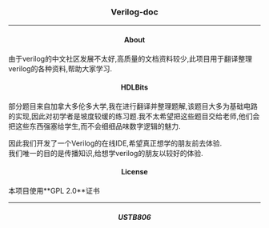 <h3 align=center>Verilog-doc</h3>

---

<h4 align=center>About</h4>
由于verilog的中文社区发展不太好,高质量的文档资料较少,此项目用于翻译整理verilog的各种资料,帮助大家学习.  


<h4 align=center>HDLBits</h4>
部分题目来自加拿大多伦多大学,我在进行翻译并整理题解,该题目大多为基础电路的实现,因此对初学者是坡度较缓的练习题.我不太希望把这些题目交给老师,他们会把这些东西强塞给学生,而不会细细品味数字逻辑的魅力.  

因此我们开发了一个Verilog的在线IDE,希望真正想学的朋友前去体验.  
我们唯一的目的是传播知识,给想学verilog的朋友以较好的体验.  


<h4 align=center>License</h4>
本项目使用**GPL 2.0**证书

---  

<h5 align=center>USTB806</h5>
